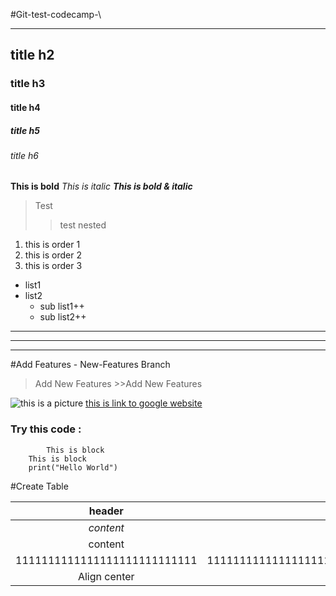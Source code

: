 #Git-test-codecamp-\
___
## title h2
### title h3
#### title h4
##### title h5
###### title h6

**This is bold**
*This is italic*
***This is bold & italic***

> Test
>> test nested

1. this is order 1
2. this is order 2
3. this is order 3

+ list1
+ list2
    + sub list1++
    + sub list2++

***
___
---

#Add Features - New-Features Branch
>Add New Features
    >>Add New Features


![this is a picture](https://picsum.photos/id/3/300/300)
[this is link to google website](https://wwww.google.com)

### Try this code :
            This is block
        This is block
        print("Hello World")

#Create Table

| header | header |
|:--:|--:|
*content* | content
content | content
1111111111111111111111111111 | 111111111111111111111111111111
Align center | Align right |

